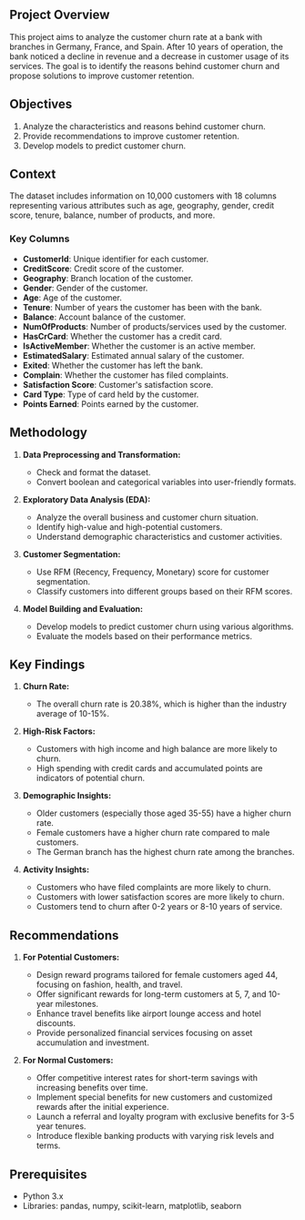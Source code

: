 ## Project Overview
This project aims to analyze the customer churn rate at a bank with branches in Germany, France, and Spain. After 10 years of operation, the bank noticed a decline in revenue and a decrease in customer usage of its services. The goal is to identify the reasons behind customer churn and propose solutions to improve customer retention.

## Objectives
1. Analyze the characteristics and reasons behind customer churn.
2. Provide recommendations to improve customer retention.
3. Develop models to predict customer churn.

## Context
The dataset includes information on 10,000 customers with 18 columns representing various attributes such as age, geography, gender, credit score, tenure, balance, number of products, and more.

### Key Columns
- **CustomerId**: Unique identifier for each customer.
- **CreditScore**: Credit score of the customer.
- **Geography**: Branch location of the customer.
- **Gender**: Gender of the customer.
- **Age**: Age of the customer.
- **Tenure**: Number of years the customer has been with the bank.
- **Balance**: Account balance of the customer.
- **NumOfProducts**: Number of products/services used by the customer.
- **HasCrCard**: Whether the customer has a credit card.
- **IsActiveMember**: Whether the customer is an active member.
- **EstimatedSalary**: Estimated annual salary of the customer.
- **Exited**: Whether the customer has left the bank.
- **Complain**: Whether the customer has filed complaints.
- **Satisfaction Score**: Customer's satisfaction score.
- **Card Type**: Type of card held by the customer.
- **Points Earned**: Points earned by the customer.

## Methodology
1. **Data Preprocessing and Transformation:**
   - Check and format the dataset.
   - Convert boolean and categorical variables into user-friendly formats.

2. **Exploratory Data Analysis (EDA):**
   - Analyze the overall business and customer churn situation.
   - Identify high-value and high-potential customers.
   - Understand demographic characteristics and customer activities.

3. **Customer Segmentation:**
   - Use RFM (Recency, Frequency, Monetary) score for customer segmentation.
   - Classify customers into different groups based on their RFM scores.

4. **Model Building and Evaluation:**
   - Develop models to predict customer churn using various algorithms.
   - Evaluate the models based on their performance metrics.

## Key Findings
1. **Churn Rate:**
   - The overall churn rate is 20.38%, which is higher than the industry average of 10-15%.

2. **High-Risk Factors:**
   - Customers with high income and high balance are more likely to churn.
   - High spending with credit cards and accumulated points are indicators of potential churn.

3. **Demographic Insights:**
   - Older customers (especially those aged 35-55) have a higher churn rate.
   - Female customers have a higher churn rate compared to male customers.
   - The German branch has the highest churn rate among the branches.

4. **Activity Insights:**
   - Customers who have filed complaints are more likely to churn.
   - Customers with lower satisfaction scores are more likely to churn.
   - Customers tend to churn after 0-2 years or 8-10 years of service.

## Recommendations
1. **For Potential Customers:**
   - Design reward programs tailored for female customers aged 44, focusing on fashion, health, and travel.
   - Offer significant rewards for long-term customers at 5, 7, and 10-year milestones.
   - Enhance travel benefits like airport lounge access and hotel discounts.
   - Provide personalized financial services focusing on asset accumulation and investment.

2. **For Normal Customers:**
   - Offer competitive interest rates for short-term savings with increasing benefits over time.
   - Implement special benefits for new customers and customized rewards after the initial experience.
   - Launch a referral and loyalty program with exclusive benefits for 3-5 year tenures.
   - Introduce flexible banking products with varying risk levels and terms.

## Prerequisites
- Python 3.x
- Libraries: pandas, numpy, scikit-learn, matplotlib, seaborn
